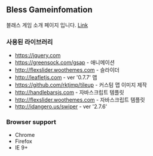 ## Bless Gameinfomation

블래스 게임 소개 페이지 입니다. [Link](http://ryube.github.io/Blessgameinfo/public/dist/html)

### 사용된 라이브러리

* https://jquery.com 
* https://greensock.com/gsap - 애니메이션
* http://flexslider.woothemes.com - 슬라이더
* http://leafletjs.com - ver '0.7.7' 맵 
* https://github.com/rktjmp/tileup - 커스텀 맵 이미지 제작
* http://handlebarsjs.com - 자바스크립트 템플릿
* http://flexslider.woothemes.com - 자바스크립트 템플릿
* http://idangero.us/swiper - ver '2.7.6'

### Browser support

- Chrome
- Firefox
- IE 9+




